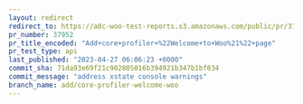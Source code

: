 ```yaml
---
layout: redirect
redirect_to: https://a8c-woo-test-reports.s3.amazonaws.com/public/pr/37952/api/index.html
pr_number: 37952
pr_title_encoded: "Add+core+profiler+%22Welcome+to+Woo%21%22+page"
pr_test_type: api
last_published: "2023-04-27 06:06:23 +0000"
commit_sha: 71da93e69f21c902805016b394921b347b1bf834
commit_message: "address xstate console warnings"
branch_name: add/core-profiler-welcome-woo
---
```

